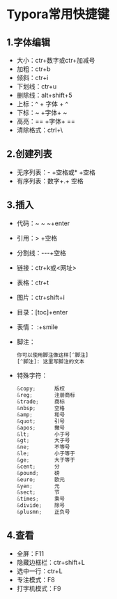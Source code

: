# Typora常用快捷键



## 1.字体编辑

- 大小：ctr+数字或ctr+加减号
- 加粗：ctr+b
- 倾斜：ctr+i
- 下划线：ctr+u
- 删除线：alt+shift+5
- 上标：^ + 字体 + ^
- 下标：~ +字体+ ~
- 高亮：== +字体+ ==
- 清除格式：ctrl+\

## 2.创建列表

- 无序列表：- +空格或* +空格
- 有序列表：数字+.+ 空格

## 3.插入

- 代码：~  ~ ~+enter

- 引用：> +空格

- 分割线：---+空格

- 链接：ctr+k或<网址>

- 表格：ctr+t

- 图片：ctr+shift+i

- 目录：[toc]+enter

- 表情： :+smile

- 脚注：

    ~~~python
    你可以使用脚注像这样[^脚注]
    [^脚注]: 这里写脚注的文本
    ~~~

- 特殊字符：

    ~~~python
    &copy;      版权      
    &reg;       注册商标
    &trade;     商标
    &nbsp;      空格
    &amp;       和号
    &quot;      引号
    &apos;      撇号
    &lt;        小于号
    &gt;        大于号
    &ne;        不等号
    &le;        小于等于
    &ge;        大于等于
    &cent;      分
    &pound;     磅
    &euro;      欧元
    &yen;       元
    &sect;      节
    &times;     乘号
    &divide;    除号
    &plusmn;    正负号
    ~~~

## 4.查看

- 全屏：F11
- 隐藏边框栏：ctr+shift+L
- 选中一行：ctr+L
- 专注模式：F8
- 打字机模式：F9


